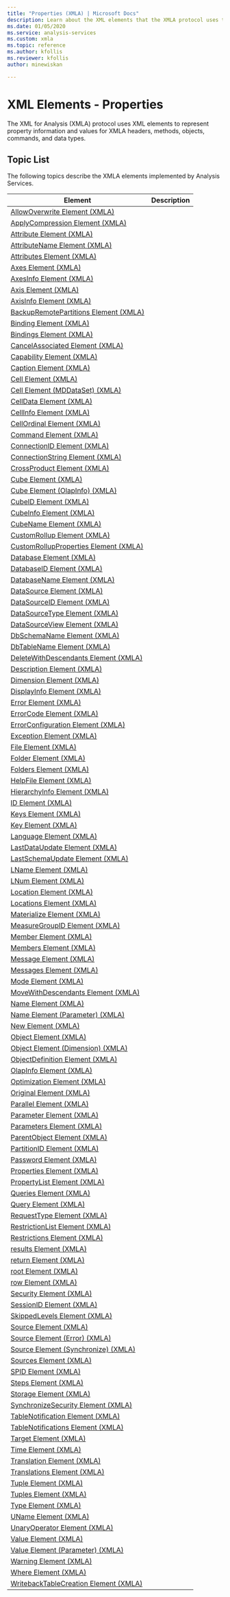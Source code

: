 ```yaml
---
title: "Properties (XMLA) | Microsoft Docs"
description: Learn about the XML elements that the XMLA protocol uses to represent property information and values for XMLA headers, methods, objects, commands, and data types.
ms.date: 01/05/2020
ms.service: analysis-services
ms.custom: xmla
ms.topic: reference
ms.author: kfollis
ms.reviewer: kfollis
author: minewiskan

---
```

# XML Elements - Properties

  The XML for Analysis (XMLA) protocol uses XML elements to represent property information and values for XMLA headers, methods, objects, commands, and data types.  
  
## Topic List  
 The following topics describe the XMLA elements implemented by Analysis Services.  
  
|Element|Description|  
|-------------|-----------------|  
|[AllowOverwrite Element &#40;XMLA&#41;](../xml-elements-properties/allowoverwrite-element-xmla.md)||  
|[ApplyCompression Element &#40;XMLA&#41;](../xml-elements-properties/applycompression-element-xmla.md)||  
|[Attribute Element &#40;XMLA&#41;](../xml-elements-properties/attribute-element-xmla.md)||  
|[AttributeName Element &#40;XMLA&#41;](../xml-elements-properties/attributename-element-xmla.md)||  
|[Attributes Element &#40;XMLA&#41;](../xml-elements-properties/attributes-element-xmla.md)||  
|[Axes Element &#40;XMLA&#41;](../xml-elements-properties/axes-element-xmla.md)||  
|[AxesInfo Element &#40;XMLA&#41;](../xml-elements-properties/axesinfo-element-xmla.md)||  
|[Axis Element &#40;XMLA&#41;](../xml-elements-properties/axis-element-xmla.md)||  
|[AxisInfo Element &#40;XMLA&#41;](../xml-elements-properties/axisinfo-element-xmla.md)||  
|[BackupRemotePartitions Element &#40;XMLA&#41;](../xml-elements-properties/backupremotepartitions-element-xmla.md)||  
|[Binding Element &#40;XMLA&#41;](../xml-elements-properties/binding-element-xmla.md)||  
|[Bindings Element &#40;XMLA&#41;](../xml-elements-properties/bindings-element-xmla.md)||  
|[CancelAssociated Element &#40;XMLA&#41;](../xml-elements-properties/cancelassociated-element-xmla.md)||  
|[Capability Element &#40;XMLA&#41;](../xml-elements-properties/capability-element-xmla.md)||  
|[Caption Element &#40;XMLA&#41;](../xml-elements-properties/caption-element-xmla.md)||  
|[Cell Element &#40;XMLA&#41;](../xml-elements-properties/cell-element-xmla.md)||  
|[Cell Element &#40;MDDataSet&#41; &#40;XMLA&#41;](../xml-elements-properties/cell-element-mddataset-xmla.md)||  
|[CellData Element &#40;XMLA&#41;](../xml-elements-properties/celldata-element-xmla.md)||  
|[CellInfo Element &#40;XMLA&#41;](../xml-elements-properties/cellinfo-element-xmla.md)||  
|[CellOrdinal Element &#40;XMLA&#41;](../xml-elements-properties/cellordinal-element-xmla.md)||  
|[Command Element &#40;XMLA&#41;](../xml-elements-properties/command-element-xmla.md)||  
|[ConnectionID Element &#40;XMLA&#41;](../xml-elements-properties/connectionid-element-xmla.md)||  
|[ConnectionString Element &#40;XMLA&#41;](../xml-elements-properties/connectionstring-element-xmla.md)||  
|[CrossProduct Element &#40;XMLA&#41;](../xml-elements-properties/crossproduct-element-xmla.md)||  
|[Cube Element &#40;XMLA&#41;](../xml-elements-properties/cube-element-xmla.md)||  
|[Cube Element &#40;OlapInfo&#41; &#40;XMLA&#41;](../xml-elements-properties/cube-element-olapinfo-xmla.md)||  
|[CubeID Element &#40;XMLA&#41;](../xml-elements-properties/cubeid-element-xmla.md)||  
|[CubeInfo Element &#40;XMLA&#41;](../xml-elements-properties/cubeinfo-element-xmla.md)||  
|[CubeName Element &#40;XMLA&#41;](../xml-elements-properties/cubename-element-xmla.md)||  
|[CustomRollup Element &#40;XMLA&#41;](../xml-elements-properties/customrollup-element-xmla.md)||  
|[CustomRollupProperties Element &#40;XMLA&#41;](../xml-elements-properties/customrollupproperties-element-xmla.md)||  
|[Database Element &#40;XMLA&#41;](../xml-elements-properties/database-element-xmla.md)||  
|[DatabaseID Element &#40;XMLA&#41;](../xml-elements-properties/databaseid-element-xmla.md)||  
|[DatabaseName Element &#40;XMLA&#41;](../xml-elements-properties/databasename-element-xmla.md)||  
|[DataSource Element &#40;XMLA&#41;](../xml-elements-properties/datasource-element-xmla.md)||  
|[DataSourceID Element &#40;XMLA&#41;](../xml-elements-properties/datasourceid-element-xmla.md)||  
|[DataSourceType Element &#40;XMLA&#41;](../xml-elements-properties/datasourcetype-element-xmla.md)||  
|[DataSourceView Element &#40;XMLA&#41;](../xml-elements-properties/datasourceview-element-xmla.md)||  
|[DbSchemaName Element &#40;XMLA&#41;](../xml-elements-properties/dbschemaname-element-xmla.md)||  
|[DbTableName Element &#40;XMLA&#41;](../xml-elements-properties/dbtablename-element-xmla.md)||  
|[DeleteWithDescendants Element &#40;XMLA&#41;](../xml-elements-properties/deletewithdescendants-element-xmla.md)||  
|[Description Element &#40;XMLA&#41;](../xml-elements-properties/description-element-xmla.md)||  
|[Dimension Element &#40;XMLA&#41;](../xml-elements-properties/dimension-element-xmla.md)||  
|[DisplayInfo Element &#40;XMLA&#41;](../xml-elements-properties/displayinfo-element-xmla.md)||  
|[Error Element &#40;XMLA&#41;](../xml-elements-properties/error-element-xmla.md)||  
|[ErrorCode Element &#40;XMLA&#41;](../xml-elements-properties/errorcode-element-xmla.md)||  
|[ErrorConfiguration Element &#40;XMLA&#41;](../xml-elements-properties/errorconfiguration-element-xmla.md)||  
|[Exception Element &#40;XMLA&#41;](../xml-elements-properties/exception-element-xmla.md)||  
|[File Element &#40;XMLA&#41;](../xml-elements-properties/file-element-xmla.md)||  
|[Folder Element &#40;XMLA&#41;](../xml-elements-properties/folder-element-xmla.md)||  
|[Folders Element &#40;XMLA&#41;](../xml-elements-properties/folders-element-xmla.md)||  
|[HelpFile Element &#40;XMLA&#41;](../xml-elements-properties/helpfile-element-xmla.md)||  
|[HierarchyInfo Element &#40;XMLA&#41;](../xml-elements-properties/hierarchyinfo-element-xmla.md)||  
|[ID Element &#40;XMLA&#41;](../xml-elements-properties/id-element-xmla.md)||  
|[Keys Element &#40;XMLA&#41;](../xml-elements-properties/keys-element-xmla.md)||  
|[Key Element &#40;XMLA&#41;](../xml-elements-properties/key-element-xmla.md)||  
|[Language Element &#40;XMLA&#41;](../xml-elements-properties/language-element-xmla.md)||  
|[LastDataUpdate Element &#40;XMLA&#41;](../xml-elements-properties/lastdataupdate-element-xmla.md)||  
|[LastSchemaUpdate Element &#40;XMLA&#41;](../xml-elements-properties/lastschemaupdate-element-xmla.md)||  
|[LName Element &#40;XMLA&#41;](../xml-elements-properties/lname-element-xmla.md)||  
|[LNum Element &#40;XMLA&#41;](../xml-elements-properties/lnum-element-xmla.md)||  
|[Location Element &#40;XMLA&#41;](../xml-elements-properties/location-element-xmla.md)||  
|[Locations Element &#40;XMLA&#41;](../xml-elements-properties/locations-element-xmla.md)||  
|[Materialize Element &#40;XMLA&#41;](../xml-elements-properties/materialize-element-xmla.md)||  
|[MeasureGroupID Element &#40;XMLA&#41;](../xml-elements-properties/measuregroupid-element-xmla.md)||  
|[Member Element &#40;XMLA&#41;](../xml-elements-properties/member-element-xmla.md)||  
|[Members Element &#40;XMLA&#41;](../xml-elements-properties/members-element-xmla.md)||  
|[Message Element &#40;XMLA&#41;](../xml-elements-properties/message-element-xmla.md)||  
|[Messages Element &#40;XMLA&#41;](../xml-elements-properties/messages-element-xmla.md)||  
|[Mode Element &#40;XMLA&#41;](../xml-elements-properties/mode-element-xmla.md)||  
|[MoveWithDescendants Element &#40;XMLA&#41;](../xml-elements-properties/movewithdescendants-element-xmla.md)||  
|[Name Element &#40;XMLA&#41;](../xml-elements-properties/name-element-xmla.md)||  
|[Name Element &#40;Parameter&#41; &#40;XMLA&#41;](../xml-elements-properties/name-element-parameter-xmla.md)||  
|[New Element &#40;XMLA&#41;](../xml-elements-properties/new-element-xmla.md)||  
|[Object Element &#40;XMLA&#41;](../xml-elements-properties/object-element-xmla.md)||  
|[Object Element &#40;Dimension&#41; &#40;XMLA&#41;](../xml-elements-properties/object-element-dimension-xmla.md)||  
|[ObjectDefinition Element &#40;XMLA&#41;](../xml-elements-properties/objectdefinition-element-xmla.md)||  
|[OlapInfo Element &#40;XMLA&#41;](../xml-elements-properties/olapinfo-element-xmla.md)||  
|[Optimization Element &#40;XMLA&#41;](../xml-elements-properties/optimization-element-xmla.md)||  
|[Original Element &#40;XMLA&#41;](../xml-elements-properties/original-element-xmla.md)||  
|[Parallel Element &#40;XMLA&#41;](../xml-elements-properties/parallel-element-xmla.md)||  
|[Parameter Element &#40;XMLA&#41;](../xml-elements-properties/parameter-element-xmla.md)||  
|[Parameters Element &#40;XMLA&#41;](../xml-elements-properties/parameters-element-xmla.md)||  
|[ParentObject Element &#40;XMLA&#41;](../xml-elements-properties/parentobject-element-xmla.md)||  
|[PartitionID Element &#40;XMLA&#41;](../xml-elements-properties/partitionid-element-xmla.md)||  
|[Password Element &#40;XMLA&#41;](../xml-elements-properties/password-element-xmla.md)||  
|[Properties Element &#40;XMLA&#41;](../xml-elements-properties/properties-element-xmla.md)||  
|[PropertyList Element &#40;XMLA&#41;](../xml-elements-properties/propertylist-element-xmla.md)||  
|[Queries Element &#40;XMLA&#41;](../xml-elements-properties/queries-element-xmla.md)||  
|[Query Element &#40;XMLA&#41;](../xml-elements-properties/query-element-xmla.md)||  
|[RequestType Element &#40;XMLA&#41;](../xml-elements-properties/requesttype-element-xmla.md)||  
|[RestrictionList Element &#40;XMLA&#41;](../xml-elements-properties/restrictionlist-element-xmla.md)||  
|[Restrictions Element &#40;XMLA&#41;](../xml-elements-properties/restrictions-element-xmla.md)||  
|[results Element &#40;XMLA&#41;](../xml-elements-properties/results-element-xmla.md)||  
|[return Element &#40;XMLA&#41;](../xml-elements-properties/return-element-xmla.md)||  
|[root Element &#40;XMLA&#41;](../xml-elements-properties/root-element-xmla.md)||  
|[row Element &#40;XMLA&#41;](../xml-elements-properties/row-element-xmla.md)||  
|[Security Element &#40;XMLA&#41;](../xml-elements-properties/security-element-xmla.md)||  
|[SessionID Element &#40;XMLA&#41;](../xml-elements-properties/sessionid-element-xmla.md)||  
|[SkippedLevels Element &#40;XMLA&#41;](../xml-elements-properties/skippedlevels-element-xmla.md)||  
|[Source Element &#40;XMLA&#41;](../xml-elements-properties/source-element-xmla.md)||  
|[Source Element &#40;Error&#41; &#40;XMLA&#41;](../xml-elements-properties/source-element-error-xmla.md)||  
|[Source Element &#40;Synchronize&#41; &#40;XMLA&#41;](../xml-elements-properties/source-element-synchronize-xmla.md)||  
|[Sources Element &#40;XMLA&#41;](../xml-elements-properties/sources-element-xmla.md)||  
|[SPID Element &#40;XMLA&#41;](../xml-elements-properties/spid-element-xmla.md)||  
|[Steps Element &#40;XMLA&#41;](../xml-elements-properties/steps-element-xmla.md)||  
|[Storage Element &#40;XMLA&#41;](../xml-elements-properties/storage-element-xmla.md)||  
|[SynchronizeSecurity Element &#40;XMLA&#41;](../xml-elements-properties/synchronizesecurity-element-xmla.md)||  
|[TableNotification Element &#40;XMLA&#41;](../xml-elements-properties/tablenotification-element-xmla.md)||  
|[TableNotifications Element &#40;XMLA&#41;](../xml-elements-properties/tablenotifications-element-xmla.md)||  
|[Target Element &#40;XMLA&#41;](../xml-elements-properties/target-element-xmla.md)||  
|[Time Element &#40;XMLA&#41;](../xml-elements-properties/time-element-xmla.md)||  
|[Translation Element &#40;XMLA&#41;](../xml-elements-properties/translation-element-xmla.md)||  
|[Translations Element &#40;XMLA&#41;](../xml-elements-properties/translations-element-xmla.md)||  
|[Tuple Element &#40;XMLA&#41;](../xml-elements-properties/tuple-element-xmla.md)||  
|[Tuples Element &#40;XMLA&#41;](../xml-elements-properties/tuples-element-xmla.md)||  
|[Type Element &#40;XMLA&#41;](../xml-elements-properties/type-element-xmla.md)||  
|[UName Element &#40;XMLA&#41;](../xml-elements-properties/uname-element-xmla.md)||  
|[UnaryOperator Element &#40;XMLA&#41;](../xml-elements-properties/unaryoperator-element-xmla.md)||  
|[Value Element &#40;XMLA&#41;](../xml-elements-properties/value-element-xmla.md)||  
|[Value Element &#40;Parameter&#41; &#40;XMLA&#41;](../xml-elements-properties/value-element-parameter-xmla.md)||  
|[Warning Element &#40;XMLA&#41;](../xml-elements-properties/warning-element-xmla.md)||  
|[Where Element &#40;XMLA&#41;](../xml-elements-properties/where-element-xmla.md)||  
|[WritebackTableCreation Element &#40;XMLA&#41;](../xml-elements-properties/writebacktablecreation-element-xmla.md)||  
  